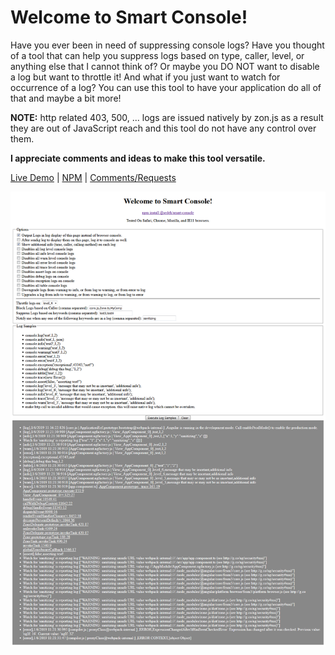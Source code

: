 # Welcome to Smart Console!

Have you ever been in need of suppressing console logs? Have you thought of a tool that can help you suppress logs based on type, caller, level, or anything else that I cannot think of? Or maybe you DO NOT want to disable a log but want to throttle it! And what if you just want to watch for occurrence of a log? 
You can use this tool to have your application do all of that and maybe a bit more! 

**NOTE:** http related 403, 500, ... logs are issued natively by zon.js as a result they are out of JavaScript reach and this tool do not have any control over them.

**I appreciate comments and ideas to make this tool versatile.**

[Live Demo](https://stackblitz.com/edit/smart-console?file=src%2Fapp%2Fapp.component.ts) | 
[NPM](https://www.npmjs.com/package/@sedeh/smart-console) | 
[Comments/Requests](https://github.com/msalehisedeh/smart-console/issues)



![alt text](https://raw.githubusercontent.com/msalehisedeh/smart-console/master/sample.png  "What you would see when a smart-console sampler is used")
